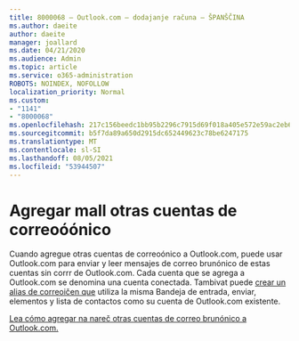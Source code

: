 ```yaml
---
title: 8000068 – Outlook.com – dodajanje računa – ŠPANŠČINA
ms.author: daeite
author: daeite
manager: joallard
ms.date: 04/21/2020
ms.audience: Admin
ms.topic: article
ms.service: o365-administration
ROBOTS: NOINDEX, NOFOLLOW
localization_priority: Normal
ms.custom:
- "1141"
- "8000068"
ms.openlocfilehash: 217c156beedc1bb95b2296c7915d69f018a405e572e59ac2eb6b78f3519258d3
ms.sourcegitcommit: b5f7da89a650d2915dc652449623c78be6247175
ms.translationtype: MT
ms.contentlocale: sl-SI
ms.lasthandoff: 08/05/2021
ms.locfileid: "53944507"
---
```

# <a name="agregar-sus-otras-cuentas-de-correo-electrnico"></a>Agregar mall otras cuentas de correoóónico

Cuando agregue otras cuentas de correoónico a Outlook.com, puede usar Outlook.com para enviar y leer mensajes de correo brunónico de estas cuentas sin corrr de Outlook.com. Cada cuenta que se agrega a Outlook.com se denomina una cuenta conectada. Tambivat puede [crear un alias de correoičen que](https://support.office.com/es-es/article/agregar-o-quitar-un-alias-de-correo-electrónico-en-outlook-com-459b1989-356d-40fa-a689-8f285b13f1f2?wt.mc_id=Office_Outlook_com_Alchemy) utiliza la misma Bandeja de entrada, enviar, elementos y lista de contactos como su cuenta de Outlook.com existente.

[Lea cómo agregar na nareč otras cuentas de correo brunónico a Outlook.com.](https://support.office.com/es-es/article/agregar-sus-otras-cuentas-de-correo-electrónico-a-outlook-com-c5224df4-5885-4e79-91ba-523aa743f0ba?ui=es-ES&rs=es-ES&ad=ES?wt.mc_id=Office_Outlook_com_Alchemy)